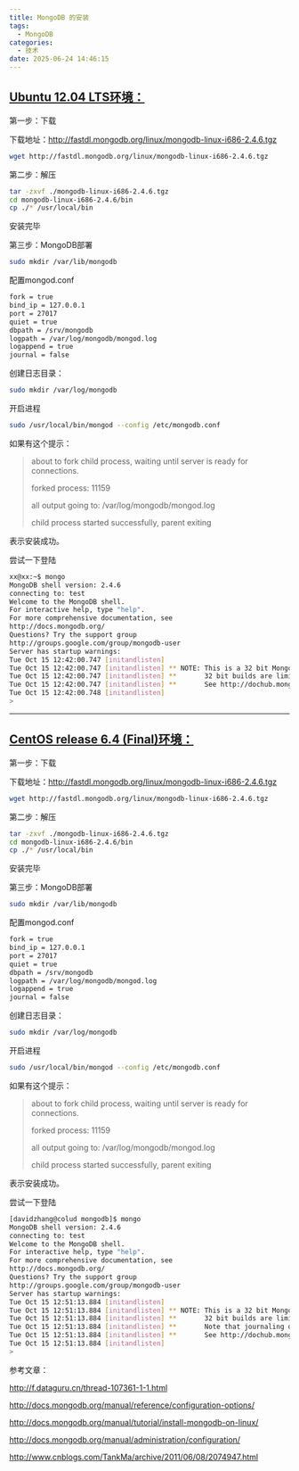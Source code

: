 ```yaml
---
title: MongoDB 的安装
tags:
  - MongoDB
categories:
  - 技术
date: 2025-06-24 14:46:15
---
```


## [Ubuntu 12.04 LTS环境：](#1)

第一步：下载

下载地址：<http://fastdl.mongodb.org/linux/mongodb-linux-i686-2.4.6.tgz>

```bash
wget http://fastdl.mongodb.org/linux/mongodb-linux-i686-2.4.6.tgz
```

第二步：解压

```bash
tar -zxvf ./mongodb-linux-i686-2.4.6.tgz 
cd mongodb-linux-i686-2.4.6/bin
cp ./* /usr/local/bin
```

安装完毕

第三步：MongoDB部署

```bash
sudo mkdir /var/lib/mongodb
```

配置mongod.conf

```bash
fork = true
bind_ip = 127.0.0.1
port = 27017
quiet = true
dbpath = /srv/mongodb
logpath = /var/log/mongodb/mongod.log
logappend = true
journal = false
```

创建日志目录：

```bash
sudo mkdir /var/log/mongodb
```

开启进程

```bash
sudo /usr/local/bin/mongod --config /etc/mongodb.conf
```

如果有这个提示：

> about to fork child process, waiting until server is ready for connections.
>
> forked process: 11159
>
> all output going to: /var/log/mongodb/mongod.log
>
> child process started successfully, parent exiting

表示安装成功。

尝试一下登陆

```bash
xx@xx:~$ mongo
MongoDB shell version: 2.4.6
connecting to: test
Welcome to the MongoDB shell.
For interactive help, type "help".
For more comprehensive documentation, see
http://docs.mongodb.org/
Questions? Try the support group
http://groups.google.com/group/mongodb-user
Server has startup warnings: 
Tue Oct 15 12:42:00.747 [initandlisten] 
Tue Oct 15 12:42:00.747 [initandlisten] ** NOTE: This is a 32 bit MongoDB binary.
Tue Oct 15 12:42:00.747 [initandlisten] **       32 bit builds are limited to less than 2GB of data (or less with --journal).
Tue Oct 15 12:42:00.747 [initandlisten] **       See http://dochub.mongodb.org/core/32bit
Tue Oct 15 12:42:00.748 [initandlisten] 
>
```

---

## [CentOS release 6.4 (Final)环境：](#2)

第一步：下载

下载地址：<http://fastdl.mongodb.org/linux/mongodb-linux-i686-2.4.6.tgz>

```bash
wget http://fastdl.mongodb.org/linux/mongodb-linux-i686-2.4.6.tgz
```

第二步：解压

```bash
tar -zxvf ./mongodb-linux-i686-2.4.6.tgz 
cd mongodb-linux-i686-2.4.6/bin
cp ./* /usr/local/bin
```

安装完毕

第三步：MongoDB部署

```bash
sudo mkdir /var/lib/mongodb
```

配置mongod.conf

```bash
fork = true
bind_ip = 127.0.0.1
port = 27017
quiet = true
dbpath = /srv/mongodb
logpath = /var/log/mongodb/mongod.log
logappend = true
journal = false
```

创建日志目录：

```bash
sudo mkdir /var/log/mongodb
```

开启进程

```bash
sudo /usr/local/bin/mongod --config /etc/mongodb.conf
```

如果有这个提示：

> about to fork child process, waiting until server is ready for connections.
>
> forked process: 11159
>
> all output going to: /var/log/mongodb/mongod.log
>
> child process started successfully, parent exiting

表示安装成功。

尝试一下登陆

```bash
[davidzhang@colud mongodb]$ mongo
MongoDB shell version: 2.4.6
connecting to: test
Welcome to the MongoDB shell.
For interactive help, type "help".
For more comprehensive documentation, see
http://docs.mongodb.org/
Questions? Try the support group
http://groups.google.com/group/mongodb-user
Server has startup warnings: 
Tue Oct 15 12:51:13.884 [initandlisten] 
Tue Oct 15 12:51:13.884 [initandlisten] ** NOTE: This is a 32 bit MongoDB binary.
Tue Oct 15 12:51:13.884 [initandlisten] **       32 bit builds are limited to less than 2GB of data (or less with --journal).
Tue Oct 15 12:51:13.884 [initandlisten] **       Note that journaling defaults to off for 32 bit and is currently off.
Tue Oct 15 12:51:13.884 [initandlisten] **       See http://dochub.mongodb.org/core/32bit
Tue Oct 15 12:51:13.884 [initandlisten] 
>
```

参考文章：

<http://f.dataguru.cn/thread-107361-1-1.html>

<http://docs.mongodb.org/manual/reference/configuration-options/>

<http://docs.mongodb.org/manual/tutorial/install-mongodb-on-linux/>

<http://docs.mongodb.org/manual/administration/configuration/>

<http://www.cnblogs.com/TankMa/archive/2011/06/08/2074947.html>

